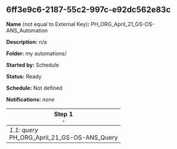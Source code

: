 ## 6ff3e9c6-2187-55c2-997c-e92dc562e83c

**Name** (not equal to External Key)**:** PH_ORG_April_21_GS-OS-ANS_Automation

**Description:** n/a

**Folder:** my automations/

**Started by:** Schedule

**Status:** Ready

**Schedule:** Not defined

**Notifications:** _none_


| Step 1<br>_<small>-</small>_ |
| --- |
| _1.1: query_<br>PH_ORG_April_21_GS-OS-ANS_Query |
